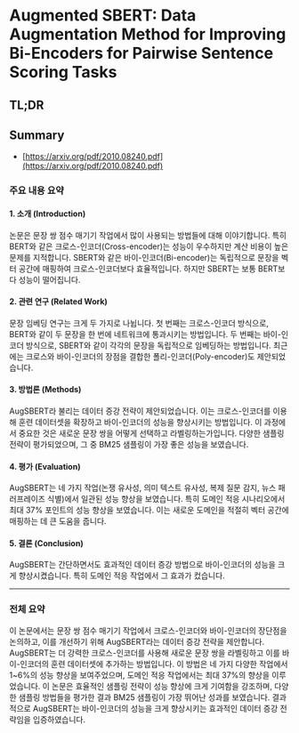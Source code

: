 # Augmented SBERT: Data Augmentation Method for Improving Bi-Encoders for Pairwise Sentence Scoring Tasks
## TL;DR
## Summary
- [https://arxiv.org/pdf/2010.08240.pdf](https://arxiv.org/pdf/2010.08240.pdf)

### 주요 내용 요약

#### 1. 소개 (Introduction)
논문은 문장 쌍 점수 매기기 작업에서 많이 사용되는 방법들에 대해 이야기합니다. 특히 BERT와 같은 크로스-인코더(Cross-encoder)는 성능이 우수하지만 계산 비용이 높은 문제를 지적합니다. SBERT와 같은 바이-인코더(Bi-encoder)는 독립적으로 문장을 벡터 공간에 매핑하여 크로스-인코더보다 효율적입니다. 하지만 SBERT는 보통 BERT보다 성능이 떨어집니다.

#### 2. 관련 연구 (Related Work)
문장 임베딩 연구는 크게 두 가지로 나뉩니다. 첫 번째는 크로스-인코더 방식으로, BERT와 같이 두 문장을 한 번에 네트워크에 통과시키는 방법입니다. 두 번째는 바이-인코더 방식으로, SBERT와 같이 각각의 문장을 독립적으로 임베딩하는 방법입니다. 최근에는 크로스와 바이-인코더의 장점을 결합한 폴리-인코더(Poly-encoder)도 제안되었습니다.

#### 3. 방법론 (Methods)
AugSBERT라 불리는 데이터 증강 전략이 제안되었습니다. 이는 크로스-인코더를 이용해 훈련 데이터셋을 확장하고 바이-인코더의 성능을 향상시키는 방법입니다. 이 과정에서 중요한 것은 새로운 문장 쌍을 어떻게 선택하고 라벨링하는가입니다. 다양한 샘플링 전략이 평가되었으며, 그 중 BM25 샘플링이 가장 좋은 성능을 보였습니다.

#### 4. 평가 (Evaluation)
AugSBERT는 네 가지 작업(논쟁 유사성, 의미 텍스트 유사성, 복제 질문 감지, 뉴스 패러프레이즈 식별)에서 일관된 성능 향상을 보였습니다. 특히 도메인 적응 시나리오에서 최대 37% 포인트의 성능 향상을 보였습니다. 이는 새로운 도메인을 적절히 벡터 공간에 매핑하는 데 큰 도움을 줍니다.

#### 5. 결론 (Conclusion)
AugSBERT는 간단하면서도 효과적인 데이터 증강 방법으로 바이-인코더의 성능을 크게 향상시켰습니다. 특히 도메인 적응 작업에서 그 효과가 컸습니다. 

---

### 전체 요약

이 논문에서는 문장 쌍 점수 매기기 작업에서 크로스-인코더와 바이-인코더의 장단점을 논의하고, 이를 개선하기 위해 AugSBERT라는 데이터 증강 전략을 제안합니다. AugSBERT는 더 강력한 크로스-인코더를 사용해 새로운 문장 쌍을 라벨링하고 이를 바이-인코더의 훈련 데이터셋에 추가하는 방법입니다. 이 방법은 네 가지 다양한 작업에서 1~6%의 성능 향상을 보여주었으며, 도메인 적응 작업에서는 최대 37%의 향상을 이루었습니다. 이 논문은 효율적인 샘플링 전략이 성능 향상에 크게 기여함을 강조하며, 다양한 샘플링 방법들을 평가한 결과 BM25 샘플링이 가장 뛰어난 성과를 보였습니다. 결과적으로 AugSBERT는 바이-인코더의 성능을 크게 향상시키는 효과적인 데이터 증강 전략임을 입증하였습니다.